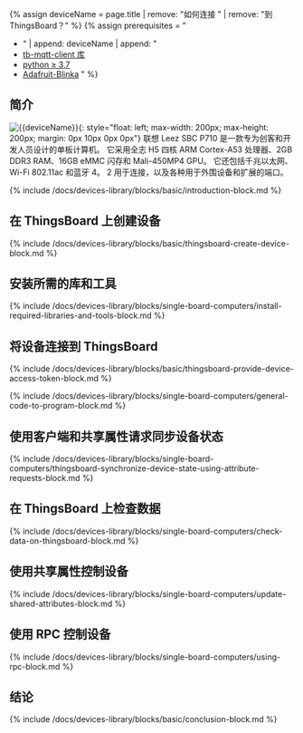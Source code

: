 {% assign deviceName = page.title | remove: "如何连接 " | remove: "到 ThingsBoard？" %}
{% assign prerequisites = "
- " | append: deviceName | append: "
- [tb-mqtt-client 库](https://pypi.org/project/tb-mqtt-client/)
- [python ≥ 3.7](https://www.python.org/)
- [Adafruit-Blinka](https://pypi.org/project/Adafruit-Blinka/) "
 %}

## 简介

![{{deviceName}}](/images/devices-library/{{page.deviceImageFileName}}){: style="float: left; max-width: 200px; max-height: 200px; margin: 0px 10px 0px 0px"}
联想 Leez SBC P710 是一款专为创客和开发人员设计的单板计算机。
它采用全志 H5 四核 ARM Cortex-A53 处理器、2GB DDR3 RAM、16GB eMMC 闪存和 Mali-450MP4 GPU。
它还包括千兆以太网、Wi-Fi 802.11ac 和蓝牙 4。
2 用于连接，以及各种用于外围设备和扩展的端口。


{% include /docs/devices-library/blocks/basic/introduction-block.md %}

## 在 ThingsBoard 上创建设备

{% include /docs/devices-library/blocks/basic/thingsboard-create-device-block.md %}

## 安装所需的库和工具

{% include /docs/devices-library/blocks/single-board-computers/install-required-libraries-and-tools-block.md %}

## 将设备连接到 ThingsBoard

{% include /docs/devices-library/blocks/basic/thingsboard-provide-device-access-token-block.md %}

{% include /docs/devices-library/blocks/single-board-computers/general-code-to-program-block.md %}

## 使用客户端和共享属性请求同步设备状态
{% include /docs/devices-library/blocks/single-board-computers/thingsboard-synchronize-device-state-using-attribute-requests-block.md %}

## 在 ThingsBoard 上检查数据

{% include /docs/devices-library/blocks/single-board-computers/check-data-on-thingsboard-block.md %}

## 使用共享属性控制设备

{% include /docs/devices-library/blocks/single-board-computers/update-shared-attributes-block.md %}

## 使用 RPC 控制设备

{% include /docs/devices-library/blocks/single-board-computers/using-rpc-block.md %}

## 结论

{% include /docs/devices-library/blocks/basic/conclusion-block.md %}